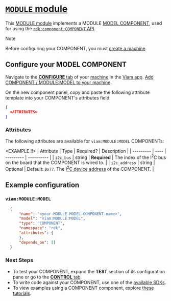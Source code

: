 # [`MODULE` module](https://github.com/viam-modules/MODULE)

This [MODULE module](https://app.viam.com/module/viam/MODULE) implements a MODULE [MODEL COMPONENT](<LINK TO HARDWARE>), used for <DESCRIPTION> using the [`rdk:component:COMPONENT` API](https://docs.viam.com/appendix/apis/components/COMPONENT/).

> [!NOTE]
> Before configuring your COMPONENT, you must [create a machine](https://docs.viam.com/cloud/machines/#add-a-new-machine).

## Configure your MODEL COMPONENT

Navigate to the [**CONFIGURE** tab](https://docs.viam.com/configure/) of your [machine](https://docs.viam.com/fleet/machines/) in the [Viam app](https://app.viam.com/).
[Add COMPONENT / MODULE:MODEL to your machine](https://docs.viam.com/configure/#components).

On the new component panel, copy and paste the following attribute template into your COMPONENT's attributes field:

```json
{
  <ATTRIBUTES>
}
```

### Attributes

The following attributes are available for `viam:MODULE:MODEL` COMPONENTs:

<EXAMPLE !!>
| Attribute | Type | Required? | Description |
| --------- | ---- | --------- | ----------  |
| `i2c_bus` | string | **Required** | The index of the I<sup>2</sup>C bus on the board that the COMPONENT is wired to. |
| `i2c_address` | string | Optional | Default: `0x77`. The [I<sup>2</sup>C device address](https://learn.adafruit.com/i2c-addresses/overview) of the COMPONENT. |

## Example configuration

### `viam:MODULE:MODEL`
```json
  {
      "name": "<your-MODULE-MODEL-COMPONENT-name>",
      "model": "viam:MODULE:MODEL",
      "type": "COMPONENT",
      "namespace": "rdk",
      "attributes": {
      },
      "depends_on": []
  }
```

### Next Steps
- To test your COMPONENT, expand the **TEST** section of its configuration pane or go to the [**CONTROL** tab](https://docs.viam.com/fleet/control/).
- To write code against your COMPONENT, use one of the [available SDKs](https://docs.viam.com/sdks/).
- To view examples using a COMPONENT component, explore [these tutorials](https://docs.viam.com/tutorials/).